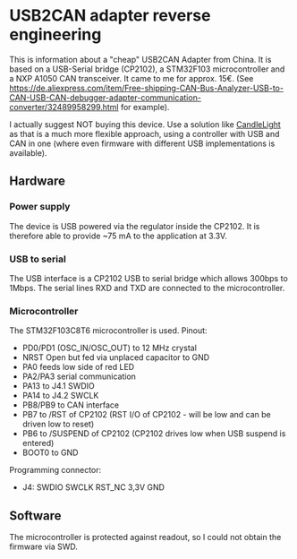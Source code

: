 # USB2CAN adapter reverse engineering

This is information about a "cheap" USB2CAN Adapter from China.
It is based on a USB-Serial bridge (CP2102), a STM32F103 microcontroller and a NXP A1050 CAN transceiver.
It came to me for approx. 15€. (See https://de.aliexpress.com/item/Free-shipping-CAN-Bus-Analyzer-USB-to-CAN-USB-CAN-debugger-adapter-communication-converter/32489958299.html for example).

I actually suggest NOT buying this device. Use a solution like [CandleLight](https://github.com/HubertD/candleLight) as that is a much more flexible approach, using a controller with USB and CAN in one (where even firmware with different USB implementations is available).

## Hardware
### Power supply
The device is USB powered via the regulator inside the CP2102.
It is therefore able to provide ~75 mA to the application at 3.3V.

### USB to serial
The USB interface is a CP2102 USB to serial bridge which allows 300bps to 1Mbps.
The serial lines RXD and TXD are connected to the microcontroller.

### Microcontroller
The STM32F103C8T6 microcontroller is used.
Pinout:
* PD0/PD1 (OSC_IN/OSC_OUT) to 12 MHz crystal
* NRST Open but fed via unplaced capacitor to GND
* PA0 feeds low side of red LED
* PA2/PA3 serial communication
* PA13 to J4.1 SWDIO
* PA14 to J4.2 SWCLK
* PB8/PB9 to CAN interface
* PB7 to /RST of CP2102 (RST I/O of CP2102 -  will be low and can be driven low to reset)
* PB6 to /SUSPEND of CP2102 (CP2102 drives low when USB suspend is entered)
* BOOT0 to GND


Programming connector:

* J4: SWDIO SWCLK RST\_NC 3,3V GND


## Software
The microcontroller is protected against readout, so I could not obtain the firmware via SWD.
